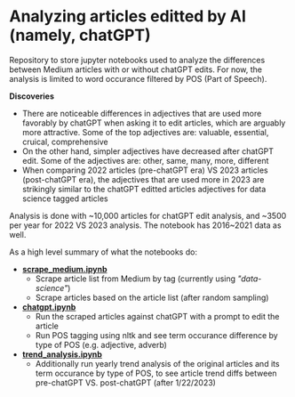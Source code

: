 # Analyzing articles editted by AI (namely, chatGPT)

Repository to store jupyter notebooks used to analyze the differences between Medium articles with or without chatGPT edits. For now, the analysis is limited to word occurance filtered by POS (Part of Speech). 

__Discoveries__
* There are noticeable differences in adjectives that are used more favorably by chatGPT when asking it to edit articles, which are arguably more attractive. Some of the top adjectives are: valuable, essential, cruical, comprehensive
* On the other hand, simpler adjectives have decreased after chatGPT edit. Some of the adjectives are: other, same, many, more, different
* When comparing 2022 articles (pre-chatGPT era) VS 2023 articles (post-chatGPT era), the adjectives that are used more in 2023 are strikingly similar to the chatGPT editted articles adjectives for data science tagged articles

Analysis is done with \~10,000 articles for chatGPT edit analysis, and \~3500 per year for 2022 VS 2023 analysis. The notebook has 2016~2021 data as well.

As a high level summary of what the notebooks do: 

* __[scrape_medium.ipynb](https://nbviewer.org/github/kiroah/AI-editted-articles/blob/main/scrape_medium.ipynb)__
  * Scrape article list from Medium by tag (currently using _"data-science"_)
  * Scrape articles based on the article list (after random sampling)
* __[chatgpt.ipynb](https://nbviewer.org/github/kiroah/AI-editted-articles/blob/main/chatgpt.ipynb)__
  * Run the scraped articles against chatGPT with a prompt to edit the article
  * Run POS tagging using nltk and see term occurance difference by type of POS (e.g. adjective, adverb)
* __[trend_analysis.ipynb](https://nbviewer.org/github/kiroah/AI-editted-articles/blob/main/trend_analysis.ipynb)__
  * Additionally run yearly trend analysis of the original articles and its term occurance by type of POS, to see article trend diffs between pre-chatGPT VS. post-chatGPT (after 1/22/2023)



